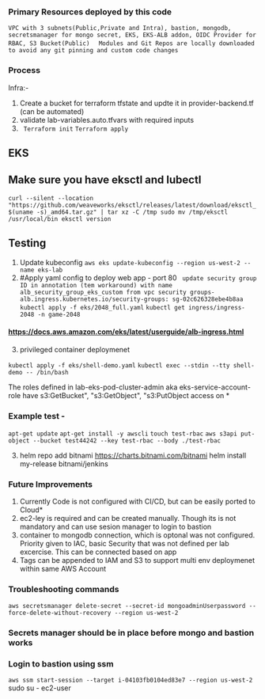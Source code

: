 
### Primary Resources deployed by this code
`VPC with 3 subnets(Public,Private and Intra), bastion, mongodb, secretsmanager for mongo secret, EKS, EKS-ALB addon, OIDC Provider for RBAC, S3 Bucket(Public) `
 ` Modules and Git Repos are locally downloaded to avoid any git pinning and custom code changes`
 
### Process 

Infra:- 

1) Create a bucket for terraform tfstate and updte it in provider-backend.tf (can be automated)
2) validate lab-variables.auto.tfvars with required inputs
3) ` Terraform init`
   `Terraform apply`

## EKS

## Make sure you have eksctl and lubectl 
`curl --silent --location "https://github.com/weaveworks/eksctl/releases/latest/download/eksctl_$(uname -s)_amd64.tar.gz" | tar xz -C /tmp
sudo mv /tmp/eksctl /usr/local/bin
eksctl version`

## Testing
1) Update kubeconfig
`aws eks update-kubeconfig --region us-west-2 --name eks-lab`
2) #Apply yaml config to deploy web app  - port 80
` update security group ID in annotation (tem workaround) with name alb_security_group_eks_custom from vpc security groups- alb.ingress.kubernetes.io/security-groups: sg-02c626328ebe4b8aa`
`kubectl apply -f eks/2048_full.yaml`
`kubectl get ingress/ingress-2048 -n game-2048`

#### https://docs.aws.amazon.com/eks/latest/userguide/alb-ingress.html


3) privileged container deploymenet 

`kubectl apply -f eks/shell-demo.yaml`
`kubectl exec --stdin --tty shell-demo -- /bin/bash`

The roles defined in lab-eks-pod-cluster-admin aka eks-service-account-role have s3:GetBucket", "s3:GetObject", "s3:PutObject access on * 
### Example test - 
`apt-get update`
`apt-get install -y awscli`
`touch test-rbac`
`aws s3api put-object --bucket test44242 --key test-rbac --body ./test-rbac`


3) helm repo add bitnami https://charts.bitnami.com/bitnami
helm install my-release bitnami/jenkins

###  Future Improvements
1) Currently Code is not configured with CI/CD, but can be easily ported to Cloud*
2) ec2-ley is required and can be created manually. Though its is not mandatory and can use sesion manager to login to bastion 
3) container to mongodb connection, which is optonal was not configured. Priority given to IAC, basic Security that was not defined per lab excercise. This can be connected based on app
4) Tags can be appended to IAM and S3 to support multi env deploymenet within same AWS Account


### Troubleshooting commands

`aws secretsmanager delete-secret --secret-id mongoadminUserpassword --force-delete-without-recovery --region us-west-2`

### Secrets manager should be in place before mongo and bastion works

### Login to bastion using ssm 

`aws ssm start-session --target i-04103fb0104ed83e7 --region us-west-2`
sudo su - ec2-user 